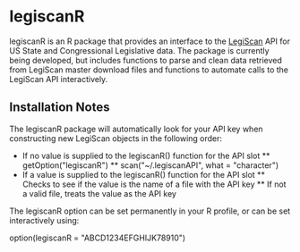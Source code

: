 # legiscanR

legiscanR is an R package that provides an interface to the [LegiScan](http://www.legiscan.com) API for US State and Congressional Legislative data.  The package is currently being developed, but includes functions to parse and clean data retrieved from LegiScan master download files and functions to automate calls to the LegiScan API interactively.

## Installation Notes

The legiscanR package will automatically look for your API key when constructing new LegiScan objects in the following order:

* If no value is supplied to the legiscanR() function for the API slot
** getOption("legiscanR") 
** scan("~/.legiscanAPI", what = "character")
* If a value is supplied to the legiscanR() function for the API slot
** Checks to see if the value is the name of a file with the API key
** If not a valid file, treats the value as the API key

The legiscanR option can be set permanently in your R profile, or can be set interactively using:

option(legiscanR = "ABCD1234EFGHIJK78910")


